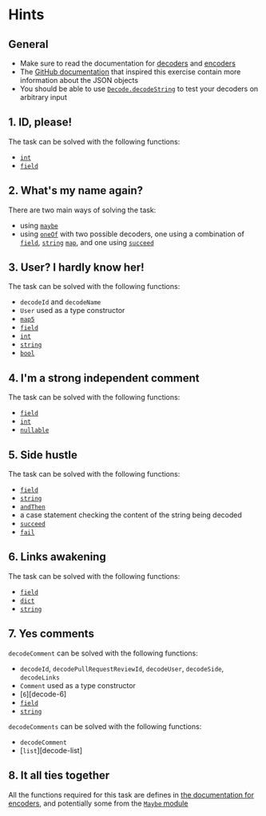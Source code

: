 # Hints

## General

- Make sure to read the documentation for [decoders][decode] and [encoders][encode]
- The [GitHub documentation][github] that inspired this exercise contain more information about the JSON objects
- You should be able to use [`Decode.decodeString`][decode-decodeString] to test your decoders on arbitrary input

## 1. ID, please!

The task can be solved with the following functions:

- [`int`][decode-int]
- [`field`][decode-field]

## 2. What's my name again?

There are two main ways of solving the task:

- using [`maybe`][decode-maybe]
- using [`oneOf`][decode-oneOf] with two possible decoders, one using a combination of [`field`][decode-field], [`string`][decode-string] [`map`][decode-map], and one using [`succeed`][decode-succeed]

## 3. User? I hardly know her!

The task can be solved with the following functions:

- `decodeId` and `decodeName`
- `User` used as a type constructor
- [`map5`][decode-map5]
- [`field`][decode-field]
- [`int`][decode-int]
- [`string`][decode-string]
- [`bool`][decode-bool]

## 4. I'm a strong independent comment

The task can be solved with the following functions:

- [`field`][decode-field]
- [`int`][decode-int]
- [`nullable`][decode-nullable]

## 5. Side hustle

The task can be solved with the following functions:

- [`field`][decode-field]
- [`string`][decode-string]
- [`andThen`][decode-andThen]
- a case statement checking the content of the string being decoded
- [`succeed`][decode-succeed]
- [`fail`][decode-fail]

## 6. Links awakening

The task can be solved with the following functions:

- [`field`][decode-field]
- [`dict`][decode-dict]
- [`string`][decode-string]

## 7. Yes comments

`decodeComment` can be solved with the following functions:

- `decodeId`, `decodePullRequestReviewId`, `decodeUser`, `decodeSide`, `decodeLinks`
- `Comment` used as a type constructor
- [`6`][decode-6]
- [`field`][decode-field]
- [`string`][decode-string]

`decodeComments` can be solved with the following functions:

- `decodeComment`
- [`list`][decode-list]

## 8. It all ties together

All the functions required for this task are defines in [the documentation for encoders][encode], and potentially some from the [`Maybe` module][maybe]

[github]: https://docs.github.com/en/rest/pulls/comments?apiVersion=2022-11-28
[decode]: https://package.elm-lang.org/packages/elm/json/latest/Json-Decode
[decode-decodeString]: https://package.elm-lang.org/packages/elm/json/latest/Json-Decode#decodeString
[decode-string]: https://package.elm-lang.org/packages/elm/json/latest/Json-Decode#string
[decode-maybe]: https://package.elm-lang.org/packages/elm/json/latest/Json-Decode#maybe
[decode-int]: https://package.elm-lang.org/packages/elm/json/latest/Json-Decode#int
[decode-bool]: https://package.elm-lang.org/packages/elm/json/latest/Json-Decode#bool
[decode-field]: https://package.elm-lang.org/packages/elm/json/latest/Json-Decode#field
[decode-map]: https://package.elm-lang.org/packages/elm/json/latest/Json-Decode#map
[decode-succeed]: https://package.elm-lang.org/packages/elm/json/latest/Json-Decode#succeed
[decode-map5]: https://package.elm-lang.org/packages/elm/json/latest/Json-Decode#map5
[decode-map6]: https://package.elm-lang.org/packages/elm/json/latest/Json-Decode#map6
[decode-andThen]: https://package.elm-lang.org/packages/elm/json/latest/Json-Decode#andThen
[decode-oneOf]: https://package.elm-lang.org/packages/elm/json/latest/Json-Decode#oneOf
[decode-fail]: https://package.elm-lang.org/packages/elm/json/latest/Json-Decode#fail
[decode-nullable]: https://package.elm-lang.org/packages/elm/json/latest/Json-Decode#nullable
[decode-dict]: https://package.elm-lang.org/packages/elm/json/latest/Json-Decode#dict
[encode]: https://package.elm-lang.org/packages/elm/json/latest/Json-Encode
[maybe]: https://package.elm-lang.org/packages/elm/core/latest/Maybe

